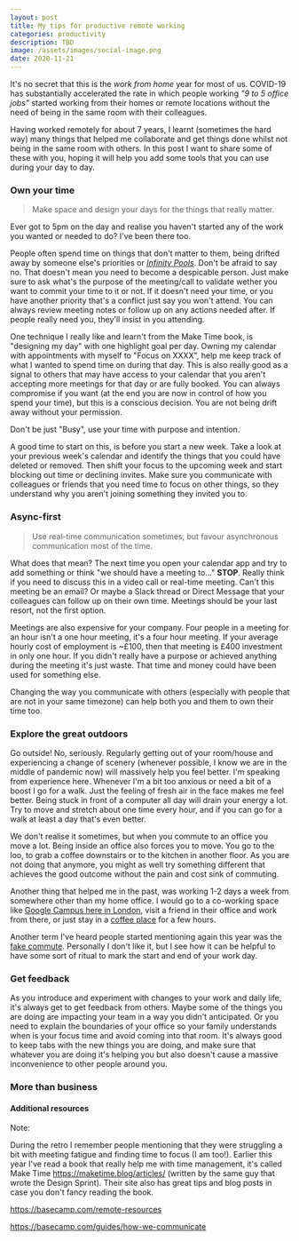 ```yaml
---
layout: post
title: My tips for productive remote working
categories: productivity
description: TBD
image: /assets/images/social-image.png
date: 2020-11-21
---
```


It's no secret that this is the _work from home_ year for most of us. COVID-19 has substantially accelerated the rate in which people working _"9 to 5 office jobs"_ started working from their homes or remote locations without the need of being in the same room with their colleagues.

Having worked remotely for about 7 years, I learnt (sometimes the hard way) many things that helped me collaborate and get things done whilst not being in the same room with others. In this post I want to share some of these with you, hoping it will help you add some tools that you can use during your day to day.

### Own your time

> Make space and design your days for the things that really matter.

Ever got to 5pm on the day and realise you haven't started any of the work you wanted or needed to do? I've been there too.

People often spend time on things that don't matter to them, being drifted away by someone else's priorities or [_Infinity Pools_](https://medium.com/make-time/distractions-are-a-nuisance-but-infinity-pools-are-the-real-problem-e84122d62c0c). Don't be afraid to say no. That doesn't mean you need to become a despicable person. Just make sure to ask what's the purpose of the meeting/call to validate wether you want to commit your time to it or not. If it doesn't need your time, or you have another priority that's a conflict just say you won't attend. You can always review meeting notes or follow up on any actions needed after. If people really need you, they'll insist in you attending.

One technique I really like and learn't from the Make Time book, is "designing my day" with one highlight goal per day. Owning my calendar with appointments with myself to "Focus on XXXX", help me keep track of what I wanted to spend time on during that day. This is also really good as a signal to others that may have access to your calendar that you aren't accepting more meetings for that day or are fully booked. You can always compromise if you want (at the end you are now in control of how you spend your time), but this is a conscious decision. You are not being drift away without your permission.

Don't be just "Busy", use your time with purpose and intention.

A good time to start on this, is before you start a new week. Take a look at your previous week's calendar and identify the things that you could have deleted or removed. Then shift your focus to the upcoming week and start blocking out time or declining invites. Make sure you communicate with colleagues or friends that you need time to focus on other things, so they understand why you aren't joining something they invited you to.

### Async-first

> Use real-time communication sometimes, but favour asynchronous communication most of the time.

What does that mean? The next time you open your calendar app and try to add something or think "we should have a meeting to..." **STOP**. Really think if you need to discuss this in a video call or real-time meeting. Can't this meeting be an email? Or maybe a Slack thread or Direct Message that your colleagues can follow up on their own time. Meetings should be your last resort, not the first option.

Meetings are also expensive for your company. Four people in a meeting for an hour isn't a one hour meeting, it's a four hour meeting. If your average hourly cost of employment is ~£100, then that meeting is £400 investment in only one hour. If you didn't really have a purpose or achieved anything during the meeting it's just waste. That time and money could have been used for something else.

Changing the way you communicate with others (especially with people that are not in your same timezone) can help both you and them to own their time too.

### Explore the great outdoors

Go outside! No, seriously. Regularly getting out of your room/house and experiencing a change of scenery (whenever possible, I know we are in the middle of pandemic now) will massively help you feel better. I'm speaking from experience here. Whenever I'm a bit too anxious or need a bit of a boost I go for a walk. Just the feeling of fresh air in the face makes me feel better. Being stuck in front of a computer all day will drain your energy a lot. Try to move and stretch about one time every hour, and if you can go for a walk at least a day that's even better.

We don't realise it sometimes, but when you commute to an office you move a lot. Being inside an office also forces you to move. You go to the loo, to grab a coffee downstairs or to the kitchen in another floor. As you are not doing that anymore, you might as well try something different that achieves the good outcome without the pain and cost sink of commuting.

Another thing that helped me in the past, was working 1-2 days a week from somewhere other than my home office. I would go to a co-working space like [Google Campus here in London](https://www.campus.co/london/), visit a friend in their office and work from there, or just stay in a [coffee place](https://goo.gl/maps/CHNgY7FG493t9TJy6) for a few hours.

Another term I've heard people started mentioning again this year was the [fake commute](https://www.bbc.com/worklife/article/20200929-how-feierabend-helps-germans-disconnect-from-the-workday). Personally I don't like it, but I see how it can be helpful to have some sort of ritual to mark the start and end of your work day.

### Get feedback

As you introduce and experiment with changes to your work and daily life, it's always get to get feedback from others. Maybe some of the things you are doing are impacting your team in a way you didn't anticipated. Or you need to explain the boundaries of your office so your family understands when is your focus time and avoid coming into that room. It's always good to keep tabs with the new things you are doing, and make sure that whatever you are doing it's helping you but also doesn't cause a massive inconvenience to other people around you.

### More than business



#### Additional resources

Note:


During the retro I remember people mentioning that they were struggling a bit with meeting fatigue and finding time to focus (I am too!). Earlier this year I've read a book that really help me with time management, it's called Make Time https://maketime.blog/articles/ (written by the same guy that wrote the Design Sprint). Their site also has great tips and blog posts in case you don't fancy reading the book.


https://basecamp.com/remote-resources

https://basecamp.com/guides/how-we-communicate